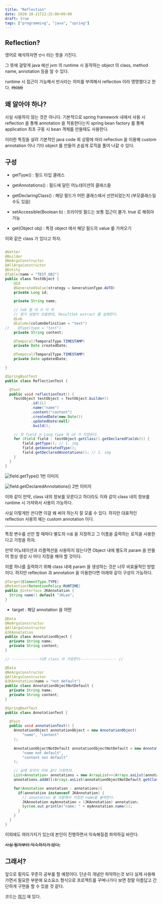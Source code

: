 ```yaml
---
title: "Reflection"
date: 2020-10-21T22:25:06+09:00
draft: true
tags: ["programming", "java", "spring"]
---
```


## Reflection?

영어로 해석하자면 `반사` 라는 뜻을 가진다.

그 뜻에 걸맞게 java 에선 jvm 의 runtime 시 동작하는 object 의 class, method name, annotation 등을
알 수 있다.

runtime 시 접근이 가능해서 반사라는 의미를 부여해서 reflection 이라 명명했다고 한다. ~~카더라~~

## 왜 알아야 하나?

사실 사용하지 않는 것은 아니다. 기본적으로 spring framework 내에서 사용 시 reflection 을 통해 annotation 을 적용한다는지
spring bean factory 를 통해 application 최초 구동 시 bean 객체를 만들때도 사용한다.

이러한 특징을 살려 기본적인 java code 외 상황에 따라 reflection 을 이용해 custom annotation 이나 기타 object 를 만들어
손쉽게 로직을 풀어 나갈 수 있다.

## 구성

- getType() : 필드 타입 클래스

- getAnnotations() : 필드에 달린 어노테이션의 클래스들

- getDeclaringClass() : 해당 필드가 어떤 클래스에서 선언되었는지 (부모클래스일수도 있음)

- setAccessible(Boolean b) : 프라이빗 필드는 보통 접근이 불가. true 로 해줘야 가능

- get(Object obj) : 특정 object 에서 해당 필드의 value 를 가져오기

이와 같은 class 가 있다고 하자.

```java

@Getter
@Builder
@NoArgsConstructor
@AllArgsConstructor
@Entity
@Table(name = "TEST_OBJ")
public class TestObject {
    @Id
    @GeneratedValue(strategy = GenerationType.AUTO)
    private Long id;

    private String name;

    // lob 절 대 쓰 지 마
    // 뭔가 방법이 있을텐데, ResultSet extract 를 실패한다.
    @Lob
    @Column(columnDefinition = "text")
//    @Type(type = "text")
    private String content;

    @Temporal(TemporalType.TIMESTAMP)
    private Date createdDate;

    @Temporal(TemporalType.TIMESTAMP)
    private Date updatedDate;

}

```

```java
@SpringBootTest
public class ReflectionTest {

  @Test
  public void reflectionTest() {
    TestObject testObject = TestObject.builder()
            .id(1L)
            .name("name")
            .content("content")
            .createdDate(new Date())
            .updatedDate(null)
            .build();

    // 첫 field 는 Long type 의 id 가 지정된다.
    for (Field field : testObject.getClass().getDeclaredFields()) {
        field.getType(); // 1. img
        field.getAnnotatedType();
        field.getDeclaredAnnotations(); // 2. img
    }
  }
}
```

![field.getType()](https://jungqui.github.io/images/reflection/field_getType.png)
1번 이미지

![field.getDeclaredAnnotations()](https://jungqui.github.io/images/reflection/filed_getAnntation.png)
2번 이미지

이와 같이 만약, class 내의 정보를 모른다고 하더라도 이와 같이 class 내의 정보를 runtime 시 가져와서 사용이 가능하다.

사실 이렇게만 쓴다면 이걸 왜 써야 하는지 잘 모를 수 있다. 하지만 대표적인 reflection 사용의 예는 custom annotation 이다.

------
특정 변수를 선언 할 때마다 별도의 `이름` 을 지정하고 그 이름을 출력하는 로직을 사용한다고 가정을 하자.

만약 어노테이션과 리플렉션을 사용하지 않는다면 Object 내에 별도의 param 을 만들어 항상 생성 시 마다 지정을 해야 할 것이다.

이름 하나를 출력하기 위해 class 내에 param 을 생성하는 것은 너무 비효율적인 방법이다. 하지만 reflection 과 annotation 을 이용한다면 아래와 같이 구성이 가능하다.

```java
@Target(ElementType.TYPE)
@Retention(RetentionPolicy.RUNTIME)
public @interface JKAnnotation {
  String name() default "JKLee";
}
```

- target : 해당 annotation 을 어떤 


```java
@Data
@NoArgsConstructor
@AllArgsConstructor
@JKAnnotation
public class AnnotationObject {
  private String name;
  private String content;
}

// -------------다른 class 라 가정한다----------------- //

@Data
@NoArgsConstructor
@AllArgsConstructor
@JKAnnotation(name = "not default")
public class AnnotationObjectNotDefault {
  private String name;
  private String content;
}
```

```java
@SpringBootTest
public class AnnotationTest {

  @Test
  public void annotationTest() {
    AnnotationObject annotationObject = new AnnotationObject(
        "name", "content"
    );
  
    AnnotationObjectNotDefault annotationObjectNotDefault = new AnnotationObjectNotDefault(
        "name not default",
		"content not default"
	);

    // 실제 로직이 이와 같다 가정하자.
    List<Annotation> annotations = new ArrayList<>(Arrays.asList(annotationObject.getClass().getAnnotations()));
    annotations.addAll(Arrays.asList(annotationObjectNotDefault.getClass().getAnnotations()));

    for(Annotation annotation : annotations){
      if(annotation instanceof JKAnnotation) {
        // annotation 을 이용해서 지정한 name을 출력한다.
        JKAnnotation myAnnotation = (JKAnnotation) annotation;
        System.out.println("name: " + myAnnotation.name());
      }
    }
  }
}
```

이외에도 여러가지가 있는데 본인이 진행하면서 익숙해질겸 파악하길 바란다.

~~사실 필자부터 익숙하지가 않다;~~

## 그래서?

앞으로 필자도 꾸준히 공부를 할 예정이다. 단순히 개념만 파악하는것 보다 실제 사용해가면서 필요한 부분에
요소요소 형식으로 프로젝트를 꾸며나가다 보면 정말 아름답고 간단하게 구현을 할 수 있을 것 같다.

코드는 [여기](https://github.com/JUNGQUI/spring) 에 있다.